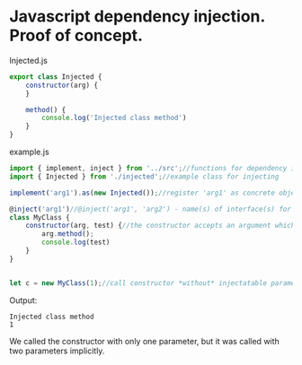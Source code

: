# Javascript dependency injection. Proof of concept.

Injected.js
```js
export class Injected {
    constructor(arg) {
    }

    method() {
        console.log('Injected class method')
    }
}
```

example.js
```js
import { implement, inject } from '../src';//functions for dependency injection
import { Injected } from './injected';//example class for injecting

implement('arg1').as(new Injected());//register 'arg1' as concrete object

@inject('arg1')//@inject('arg1', 'arg2') - name(s) of interface(s) for injecting to MyClass
class MyClass {
    constructor(arg, test) {//the constructor accepts an argument which will be replaced by IoC and some other arguments
        arg.method();
        console.log(test)
    }
}


let c = new MyClass(1);//call constructor *without* injectatable parameters
```

Output:
```
Injected class method
1
```

We called the constructor with only one parameter, but it was called with two parameters implicitly.
